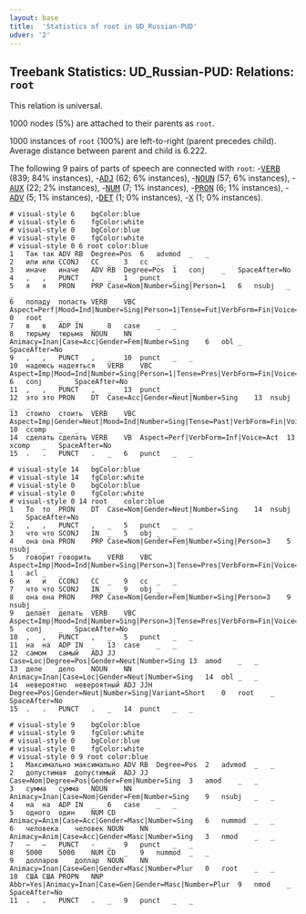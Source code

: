 ```yaml
---
layout: base
title:  'Statistics of root in UD_Russian-PUD'
udver: '2'
---
```


## Treebank Statistics: UD_Russian-PUD: Relations: `root`

This relation is universal.

1000 nodes (5%) are attached to their parents as `root`.

1000 instances of `root` (100%) are left-to-right (parent precedes child).
Average distance between parent and child is 6.222.

The following 9 pairs of parts of speech are connected with `root`: -<tt><a href="ru_pud-pos-VERB.html">VERB</a></tt> (839; 84% instances), -<tt><a href="ru_pud-pos-ADJ.html">ADJ</a></tt> (62; 6% instances), -<tt><a href="ru_pud-pos-NOUN.html">NOUN</a></tt> (57; 6% instances), -<tt><a href="ru_pud-pos-AUX.html">AUX</a></tt> (22; 2% instances), -<tt><a href="ru_pud-pos-NUM.html">NUM</a></tt> (7; 1% instances), -<tt><a href="ru_pud-pos-PRON.html">PRON</a></tt> (6; 1% instances), -<tt><a href="ru_pud-pos-ADV.html">ADV</a></tt> (5; 1% instances), -<tt><a href="ru_pud-pos-DET.html">DET</a></tt> (1; 0% instances), -<tt><a href="ru_pud-pos-X.html">X</a></tt> (1; 0% instances).


~~~ conllu
# visual-style 6	bgColor:blue
# visual-style 6	fgColor:white
# visual-style 0	bgColor:blue
# visual-style 0	fgColor:white
# visual-style 0 6 root	color:blue
1	Так	так	ADV	RB	Degree=Pos	6	advmod	_	_
2	или	или	CCONJ	CC	_	3	cc	_	_
3	иначе	иначе	ADV	RB	Degree=Pos	1	conj	_	SpaceAfter=No
4	,	,	PUNCT	,	_	1	punct	_	_
5	я	я	PRON	PRP	Case=Nom|Number=Sing|Person=1	6	nsubj	_	_
6	попаду	попасть	VERB	VBC	Aspect=Perf|Mood=Ind|Number=Sing|Person=1|Tense=Fut|VerbForm=Fin|Voice=Act	0	root	_	_
7	в	в	ADP	IN	_	8	case	_	_
8	тюрьму	тюрьма	NOUN	NN	Animacy=Inan|Case=Acc|Gender=Fem|Number=Sing	6	obl	_	SpaceAfter=No
9	,	,	PUNCT	,	_	10	punct	_	_
10	надеюсь	надеяться	VERB	VBC	Aspect=Imp|Mood=Ind|Number=Sing|Person=1|Tense=Pres|VerbForm=Fin|Voice=Mid	6	conj	_	SpaceAfter=No
11	,	,	PUNCT	,	_	13	punct	_	_
12	это	это	PRON	DT	Case=Acc|Gender=Neut|Number=Sing	13	nsubj	_	_
13	стоило	стоить	VERB	VBC	Aspect=Imp|Gender=Neut|Mood=Ind|Number=Sing|Tense=Past|VerbForm=Fin|Voice=Act	10	ccomp	_	_
14	сделать	сделать	VERB	VB	Aspect=Perf|VerbForm=Inf|Voice=Act	13	xcomp	_	SpaceAfter=No
15	.	.	PUNCT	.	_	6	punct	_	_

~~~


~~~ conllu
# visual-style 14	bgColor:blue
# visual-style 14	fgColor:white
# visual-style 0	bgColor:blue
# visual-style 0	fgColor:white
# visual-style 0 14 root	color:blue
1	То	то	PRON	DT	Case=Nom|Gender=Neut|Number=Sing	14	nsubj	_	SpaceAfter=No
2	,	,	PUNCT	,	_	5	punct	_	_
3	что	что	SCONJ	IN	_	5	obj	_	_
4	она	она	PRON	PRP	Case=Nom|Gender=Fem|Number=Sing|Person=3	5	nsubj	_	_
5	говорит	говорить	VERB	VBC	Aspect=Imp|Mood=Ind|Number=Sing|Person=3|Tense=Pres|VerbForm=Fin|Voice=Act	1	acl	_	_
6	и	и	CCONJ	CC	_	9	cc	_	_
7	что	что	SCONJ	IN	_	9	obj	_	_
8	она	она	PRON	PRP	Case=Nom|Gender=Fem|Number=Sing|Person=3	9	nsubj	_	_
9	делает	делать	VERB	VBC	Aspect=Imp|Mood=Ind|Number=Sing|Person=3|Tense=Pres|VerbForm=Fin|Voice=Act	5	conj	_	SpaceAfter=No
10	,	,	PUNCT	,	_	5	punct	_	_
11	на	на	ADP	IN	_	13	case	_	_
12	самом	самый	ADJ	JJ	Case=Loc|Degree=Pos|Gender=Neut|Number=Sing	13	amod	_	_
13	деле	дело	NOUN	NN	Animacy=Inan|Case=Loc|Gender=Neut|Number=Sing	14	obl	_	_
14	невероятно	невероятный	ADJ	JJH	Degree=Pos|Gender=Neut|Number=Sing|Variant=Short	0	root	_	SpaceAfter=No
15	.	.	PUNCT	.	_	14	punct	_	_

~~~


~~~ conllu
# visual-style 9	bgColor:blue
# visual-style 9	fgColor:white
# visual-style 0	bgColor:blue
# visual-style 0	fgColor:white
# visual-style 0 9 root	color:blue
1	Максимально	максимально	ADV	RB	Degree=Pos	2	advmod	_	_
2	допустимая	допустимый	ADJ	JJ	Case=Nom|Degree=Pos|Gender=Fem|Number=Sing	3	amod	_	_
3	сумма	сумма	NOUN	NN	Animacy=Inan|Case=Nom|Gender=Fem|Number=Sing	9	nsubj	_	_
4	на	на	ADP	IN	_	6	case	_	_
5	одного	один	NUM	CD	Animacy=Anim|Case=Acc|Gender=Masc|Number=Sing	6	nummod	_	_
6	человека	человек	NOUN	NN	Animacy=Anim|Case=Acc|Gender=Masc|Number=Sing	3	nmod	_	_
7	—	—	PUNCT	-	_	9	punct	_	_
8	5000	5000	NUM	CD	_	9	nummod	_	_
9	долларов	доллар	NOUN	NN	Animacy=Inan|Case=Gen|Gender=Masc|Number=Plur	0	root	_	_
10	США	США	PROPN	NNP	Abbr=Yes|Animacy=Inan|Case=Gen|Gender=Masc|Number=Plur	9	nmod	_	SpaceAfter=No
11	.	.	PUNCT	.	_	9	punct	_	_

~~~


